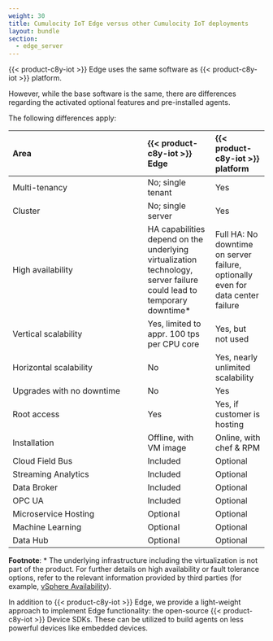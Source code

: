 ```yaml
---
weight: 30
title: Cumulocity IoT Edge versus other Cumulocity IoT deployments
layout: bundle
section:
  - edge_server
---
```


{{< product-c8y-iot >}} Edge uses the same software as {{< product-c8y-iot >}} platform.

However, while the base software is the same, there are differences regarding the activated optional features and pre-installed agents.

The following differences apply:

|<div style="width:250px">Area</div>|{{< product-c8y-iot >}} Edge|{{< product-c8y-iot >}} platform
|:---|:---|:--
|Multi-tenancy|No; single tenant|Yes
|Cluster|No; single server|Yes
|High availability|HA capabilities depend on the underlying virtualization technology, server failure could lead to temporary downtime*|Full HA: No downtime on server failure, optionally even for data center failure
|Vertical scalability|Yes, limited to appr. 100 tps per CPU core|Yes, but not used
|Horizontal scalability|No|Yes, nearly unlimited scalability
|Upgrades with no downtime|No|Yes
|Root access|Yes|Yes, if customer is hosting
|Installation|Offline, with VM image|Online, with chef & RPM
|Cloud Field Bus|Included|Optional
|Streaming Analytics|Included|Optional
|Data Broker|Included|Optional
|OPC UA|Included|Optional
|Microservice Hosting|Optional|Optional
|Machine Learning|Optional|Optional
|Data Hub|Optional|Optional

**Footnote**: * The underlying infrastructure including the virtualization is not part of the product. For further details on high availability or fault tolerance options, refer to the relevant information provided by third parties (for example, [vSphere Availability](https://docs.vmware.com/en/VMware-vSphere/6.5/com.vmware.vsphere.avail.doc/GUID-63F459B7-8884-4818-8872-C9753B2E0215.html)).

In addition to {{< product-c8y-iot >}} Edge, we provide a light-weight approach to implement Edge functionality: the open-source {{< product-c8y-iot >}} Device SDKs. These can be utilized to build agents on less powerful devices like embedded devices.

